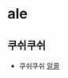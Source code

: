 # ale
## 쿠쉬쿠쉬
* 쿠쉬쿠쉬
[알콜](https://search.naver.com/search.naver?sm=tab_hty.top&where=nexearch&query=%EC%95%8C%EC%BD%9C&oquery=dkfzhf&tqi=hHQBvlprvh8ssFUl4yCssssstTC-308709)

